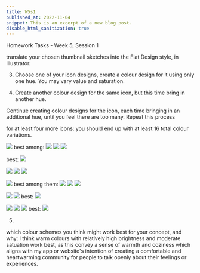 ```yaml
---
title: W5s1
published_at: 2022-11-04
snippet: This is an excerpt of a new blog post.
disable_html_sanitization: true
---
```


Homework Tasks - Week 5, Session 1

translate your chosen thumbnail sketches into the Flat Design style, in Illustrator. 

3. Choose one of your icon designs, create a colour design for it 
using only one hue. You may vary  value and saturation.

4. Create another colour design for the same icon, but this time bring in 
another hue.

Continue creating colour designs for the icon, each time bringing in an additional hue, until you feel there are too many. Repeat this process 

for at least four more icons:
 you should end up with at least
 16 total colour variations.

![ ](w5s1/5.png)
best among:
![ ](w5s1/6.png)
![ ](w5s1/7.png)
![ ](w5s1/8.png)


best:
![ ](w5s1/17.png)

![ ](w5s1/16.png)
![ ](w5s1/15.png)
![ ](w5s1/18.png)

![ ](w5s1/1.png)
best among them:
![ ](w5s1/2.png)
![ ](w5s1/3.png)
![ ](w5s1/red.png)

![ ](w5s1/20.png)
![ ](w5s1/21.png)
best:
![ ](w5s1/22.png)

![ ](w5s1/12.png)
![ ](w5s1/10.png)
![ ](w5s1/11.png)
best:
![ ](w5s1/13.png)


5. 

which colour schemes you think might work best for your concept, and why:
I think warm colours with relatively high brightness and moderate satuation work best, as this convey a sense of warmth and coziness which aligns with my app or website's intention of creating a comfortable and heartwarming community for people to talk openly about their feelings or experiences.

